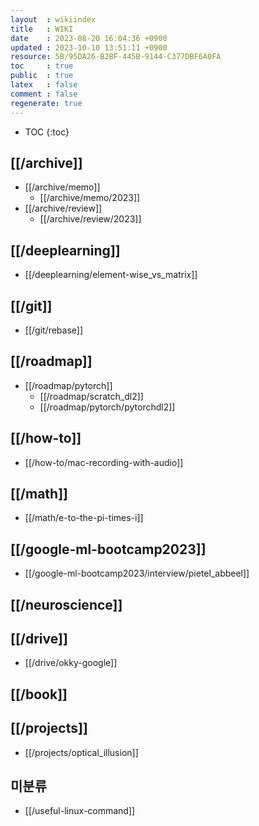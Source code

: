 ```yaml
---
layout  : wikiindex
title   : WIKI
date    : 2023-08-20 16:04:36 +0900
updated : 2023-10-10 13:51:11 +0900
resource: 5B/95DA26-B2BF-445B-9144-C377DBF6A0FA
toc     : true
public  : true
latex   : false
comment : false
regenerate: true
---
```

* TOC
{:toc}

## [[/archive]]
* [[/archive/memo]]
    * [[/archive/memo/2023]] 
* [[/archive/review]]
    * [[/archive/review/2023]]

## [[/deeplearning]]
* [[/deeplearning/element-wise_vs_matrix]]

## [[/git]]
* [[/git/rebase]]

## [[/roadmap]]
- [[/roadmap/pytorch]]
	- [[/roadmap/scratch_dl2]] 
    - [[/roadmap/pytorch/pytorchdl2]]

## [[/how-to]]
- [[/how-to/mac-recording-with-audio]]

## [[/math]]
* [[/math/e-to-the-pi-times-i]]

## [[/google-ml-bootcamp2023]]
- [[/google-ml-bootcamp2023/interview/pietel_abbeel]]

## [[/neuroscience]]

## [[/drive]]
* [[/drive/okky-google]]

## [[/book]]

## [[/projects]]
- [[/projects/optical_illusion]]

## 미분류
- [[/useful-linux-command]]
